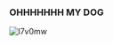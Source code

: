 ### OHHHHHHH MY DOG
![l7v0mw](https://github.com/kimchamchi/kimchamchi/assets/94619639/ecaa3e68-347b-4466-a1a1-945c083d1f5f)
